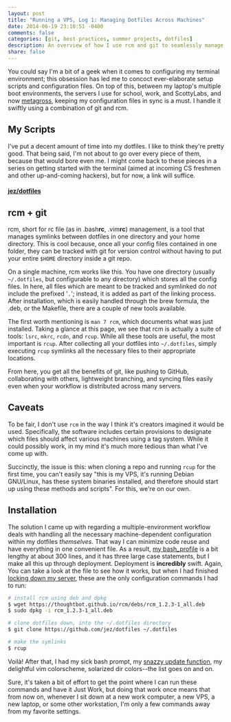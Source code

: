 ```yaml
---
layout: post
title: "Running a VPS, Log 1: Managing Dotfiles Across Machines"
date: 2014-06-19 23:10:51 -0400
comments: false
categories: [git, best practices, summer projects, dotfiles]
description: An overview of how I use rcm and git to seamlessly manage my dotfiles and configuration scripts across 10+ remote servers.
share: false
---
```


You could say I'm a bit of a geek when it comes to configuring my terminal environment; this obsession has led me to concoct ever-elaborate setup scripts and configuration files. On top of this, between my laptop's multiple boot environments, the servers I use for school, work, and ScottyLabs, and now [metagross](/2014/06/19/running-a-vps-log-0), keeping my configuration files in sync is a must. I handle it swiftly using a combination of git and rcm.

<!-- more -->

## My Scripts
I've put a decent amount of time into my dotfiles. I like to think they're pretty good. That being said, I'm not about to go over every piece of them, because that would bore even me. I might come back to these pieces in a series on getting started with the terminal (aimed at incoming CS freshmen and other up-and-coming hackers), but for now, a link will suffice.

#### [jez/dotfiles](https://github.com/jez/dotfiles/)

## rcm + git
rcm, short for rc file (as in .bash<b>rc</b>, .vim<b>rc</b>) management, is a tool that manages symlinks between dotfiles in one directory and your home directory. This is cool because, once all your config files contained in one folder, they can be tracked with git for version control without having to put your entire `$HOME` directory inside a git repo.

On a single machine, rcm works like this. You have one directory (usually `~/.dotfiles`, but configurable to any directory) which stores all the config files. In here, all files which are meant to be tracked and symlinked do _not_ include the prefixed '`.`'; instead, it is added as part of the linking process. After installation, which is easily handled through the brew formula, the .deb, or the Makefile, there are a couple of new tools available.

The first worth mentioning is `man 7 rcm`, which documents what was just installed. Taking a glance at this page, we see that rcm is actually a suite of tools: `lsrc`, `mkrc`, `rcdn`, and `rcup`. While all these tools are useful, the most important is `rcup`. After collecting all your dotfiles into `~/.dotfiles`, simply executing `rcup` symlinks all the necessary files to their appropriate locations.

From here, you get all the benefits of git, like pushing to GitHub, collaborating with others, lightweight branching, and syncing files easily even when your workflow is distributed across many servers.

## Caveats
To be fair, I don't use `rcm` in the way I think it's creators imagined it would be used. Specifically, the software includes certain provisions to designate which files should affect various machines using a tag system. While it could possibly work, in my mind it's much more tedious than what I've come up with.

Succinctly, the issue is this: when cloning a repo and running `rcup` for the first time, you can't easily say "this is my VPS, it's running Debian GNU/Linux, has these system binaries installed, and therefore should start up using these methods and scripts". For this, we're on our own.

## Installation
The solution I came up with regarding a multiple-environment workflow deals with handling all the necessary machine-dependent configuration within my dotfiles _themselves_. That way I can minimize code reuse and have everything in one convenient file. As a result, [my bash_profile](https://github.com/jez/dotfiles/tree/master/bash_profile) is a bit lengthy at about 300 lines, and it has three large case statements, but I make all this up through deployment. Deployment is __incredibly__ swift. Again, You can take a look at the file to see how it works, but when I had finished [locking down my server](/2014/06/19/running-a-vps-log-1), these are the only configuration commands I had to run:

```bash Installing rcm and dotfiles
# install rcm using deb and dpkg
$ wget https://thoughtbot.github.io/rcm/debs/rcm_1.2.3-1_all.deb
$ sudo dpkg -i rcm_1.2.3-1_all.deb

# clone dotfiles down, into the ~/.dotfiles directory
$ git clone https://github.com/jez/dotfiles ~/.dotfiles

# make the symlinks
$ rcup
```

Voilà! After that, I had my sick bash prompt, my [snazzy update function](/2014/06/11/update-your-software-its-the-law/), my delightful vim colorscheme, solarized dir colors--the list goes on and on.

Sure, it's taken a bit of effort to get the point where I can run these commands and have it Just Work, but doing that work once means that from now on, whenever I sit down at a new work computer, a new VPS, a new laptop, or some other workstation, I'm only a few commands away from my favorite settings.

